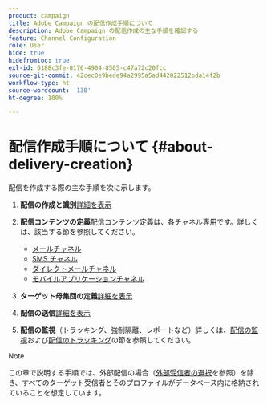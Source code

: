 ```yaml
---
product: campaign
title: Adobe Campaign の配信作成手順について
description: Adobe Campaign の配信作成の主な手順を確認する
feature: Channel Configuration
role: User
hide: true
hidefromtoc: true
exl-id: 0188c3fe-8176-4904-8505-c47a72c20fcc
source-git-commit: 42cec0e9bede94a2995a5ad442822512bda14f2b
workflow-type: ht
source-wordcount: '130'
ht-degree: 100%

---
```


# 配信作成手順について {#about-delivery-creation}

配信を作成する際の主な手順を次に示します。

1. **配信の作成と識別**[詳細を表示](steps-create-and-identify-the-delivery.md)

1. **配信コンテンツの定義**&#x200B;配信コンテンツ定義は、各チャネル専用です。詳しくは、該当する節を参照してください。

   * [メールチャネル](defining-the-email-content.md)
   * [SMS チャネル](sms-create.md#defining-the-sms-content)
   * [ダイレクトメールチャネル](defining-the-direct-mail-content.md)
   * [モバイルアプリケーションチャネル](about-mobile-app-channel.md)

1. **ターゲット母集団の定義**[詳細を表示](steps-defining-the-target-population.md)

1. **配信の送信**[詳細を表示](steps-sending-the-delivery.md)

1. **配信の監視**（トラッキング、強制隔離、レポートなど）詳しくは、[配信の監視](about-delivery-monitoring.md)および[配信のトラッキング](about-message-tracking.md)の節を参照してください。

>[!NOTE]
>
>この章で説明する手順では、外部配信の場合（[外部受信者の選択](steps-defining-the-target-population.md#selecting-external-recipients)を参照）を除き、すべてのターゲット受信者とそのプロファイルがデータベース内に格納されていることを想定しています。
